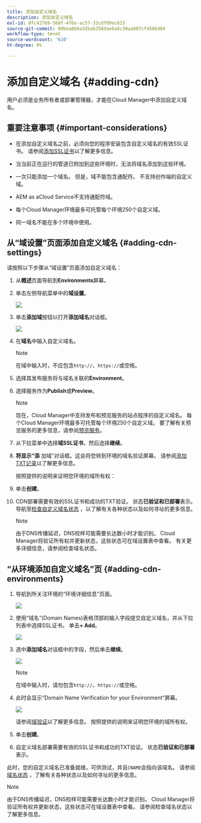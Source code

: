 ```yaml
---
title: 添加自定义域名
description: 添加自定义域名
exl-id: 0fc427b9-560f-4f6e-ac57-32cdf09ec623
source-git-commit: 00bea8b6a32bab358dae6a8c30aa807cf4586d84
workflow-type: tm+mt
source-wordcount: '610'
ht-degree: 0%

---
```


# 添加自定义域名 {#adding-cdn}

用户必须是业务所有者或部署管理器，才能在Cloud Manager中添加自定义域名。

## 重要注意事项 {#important-considerations}

* 在添加自定义域名之前，必须向您的程序安装包含自定义域名的有效SSL证书。 请参阅[添加SSL证书](/help/implementing/cloud-manager/managing-ssl-certifications/add-ssl-certificate.md)以了解更多信息。

* 当当前正在运行的管道已附加到这些环境时，无法将域名添加到这些环境。

* 一次只能添加一个域名。 但是，域不能包含通配符。 不支持创作端的自定义域。

* AEM as aCloud Service不支持通配符域。

* 每个Cloud Manager环境最多可托管每个环境250个自定义域。

* 同一域名不能在多个环境中使用。

## 从“域设置”页面添加自定义域名 {#adding-cdn-settings}

请按照以下步骤从“域设置”页面添加自定义域名：

1. 从&#x200B;**概述**&#x200B;页面导航到&#x200B;**Environments**&#x200B;屏幕。

1. 单击左侧导航菜单中的&#x200B;**域设置**。

   ![](/help/implementing/cloud-manager/assets/cdn/cdn-create.png)

1. 单击&#x200B;**添加域**&#x200B;按钮以打开&#x200B;**添加域名**&#x200B;对话框。

   ![](/help/implementing/cloud-manager/assets/cdn/add-cdn1.png)

1. 在&#x200B;**域名**&#x200B;中输入自定义域名。

   >[!NOTE]
   >在域中输入时，不应包含`http://`、`https://`或空格。

1. 选择其发布服务将与域名关联的&#x200B;**Environment**。

1. 选择服务作为&#x200B;**Publish**&#x200B;或&#x200B;**Preview**。

   >[!NOTE]
   >现在，Cloud Manager中支持发布和预览服务的站点程序的自定义域名。 每个Cloud Manager环境最多可托管每个环境250个自定义域。 要了解有关预览服务的更多信息，请参阅[预览服务](/help/implementing/cloud-manager/manage-environments.md#preview-service)。

1. 从下拉菜单中选择&#x200B;**域SSL证书**，然后选择&#x200B;**继续**。

1. **将显示“添** 加域”对话框。这会将您转到环境的域名验证屏幕。 请参阅[添加TXT记录](/help/implementing/cloud-manager/custom-domain-names/add-text-record.md)以了解更多信息。

   按照提供的说明来证明您环境的域所有权：

1. 单击&#x200B;**创建**。
1. CDN部署需要有效的SSL证书和成功的TXT验证。 状态&#x200B;**已验证和已部署**表示。
导航至[检查自定义域名状态](/help/implementing/cloud-manager/custom-domain-names/check-domain-name-status.md) ，以了解有关各种状态以及如何寻址的更多信息。

   >[!NOTE]
   >由于DNS传播延迟，DNS校样可能需要长达数小时才能识别。 Cloud Manager将验证所有权并更新状态，这些状态可在域设置表中查看。 有关更多详细信息，请参阅检查域名状态。

## “从环境添加自定义域名”页 {#adding-cdn-environments}

1. 导航到所关注环境的“环境详细信息”页面。

   ![](/help/implementing/cloud-manager/assets/cdn/cdn-create4.png)

1. 使用“域名”(Domain Names)表格顶部的输入字段提交自定义域名，并从下拉列表中选择SSL证书。 单击&#x200B;**+ Add**。

   ![](/help/implementing/cloud-manager/assets/cdn/cdn-create3.png)

1. 选中&#x200B;**添加域名**&#x200B;对话框中的字段，然后单击&#x200B;**继续**。

   ![](/help/implementing/cloud-manager/assets/cdn/cdn-create5.png)

   >[!NOTE]
   >在域中输入时，请勿包含`http://`、`https://`或空格。

1. 此时会显示“Domain Name Verification for your Environment”屏幕。

   ![](/help/implementing/cloud-manager/assets/cdn/cdn-create6.png)

   请参阅[域验证](/help/implementing/cloud-manager/custom-domain-names/add-text-record.md)以了解更多信息。 按照提供的说明来证明您环境的域所有权。

1. 单击&#x200B;**创建**。

1. 自定义域名部署需要有效的SSL证书和成功的TXT验证。 状态&#x200B;**已验证和已部署**&#x200B;表示。

此时，您的自定义域名已准备就绪，可供测试，并且`CNAME`会指向该域名。 请参阅[域名状态](/help/implementing/cloud-manager/custom-domain-names/check-domain-name-status.md) ，了解有关各种状态以及如何寻址的更多信息。

>[!NOTE]
>由于DNS传播延迟，DNS校样可能需要长达数小时才能识别。 Cloud Manager将验证所有权并更新状态，这些状态可在域设置表中查看。 请参阅检查域名状态以了解更多信息。
